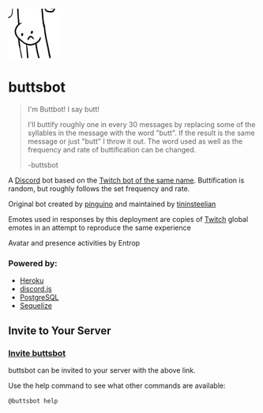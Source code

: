 ![buttsbot Avatar](./assets/images/avatar-small.png)

# buttsbot

> I'm Buttbot! I say butt!
> 
> I'll buttify roughly one in every 30 messages by replacing some of the syllables in the message with the word "butt". If the result is the same message or just "butt" I throw it out. The word used as well as the frequency and rate of buttification can be changed.
> 
> -buttsbot

A [Discord](https://discord.com/) bot based on the [Twitch bot of the same name](https://www.twitch.tv/buttsbot/about). Buttification is random, but roughly follows the set frequency and rate.

Original bot created by [pinguino](https://www.twitch.tv/pinguino) and maintained by [tininsteelian](https://www.twitch.tv/tininsteelian)

Emotes used in responses by this deployment are copies of [Twitch](https://www.twitch.tv/) global emotes in an attempt to reproduce the same experience

Avatar and presence activities by Entrop

### Powered by:

- [Heroku](https://www.heroku.com/)
- [discord.js](https://discord.js.org/#/)
- [PostgreSQL](https://www.postgresql.org/)
- [Sequelize](https://sequelize.org/)

## Invite to Your Server

### [Invite buttsbot](https://discord.com/api/oauth2/authorize?client_id=780539847764082768&permissions=103079480320&scope=bot%20applications.commands)

buttsbot can be invited to your server with the above link.

Use the help command to see what other commands are available:
```
@buttsbot help
```
